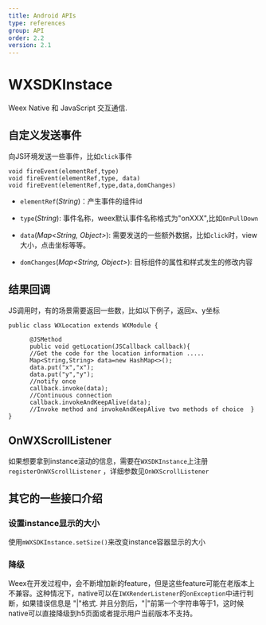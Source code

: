 ```yaml
---
title: Android APIs
type: references
group: API
order: 2.2
version: 2.1
---
```


# WXSDKInstace

Weex Native 和 JavaScript 交互通信.

## 自定义发送事件

向JS环境发送一些事件，比如`click`事件

```
void fireEvent(elementRef,type)
void fireEvent(elementRef,type, data)
void fireEvent(elementRef,type,data,domChanges)
```

* `elementRef`(_String_)：产生事件的组件id

* `type`(_String_): 事件名称，weex默认事件名称格式为"onXXX",比如`OnPullDown `

* `data`(_Map<String, Object>_): 需要发送的一些额外数据，比如`click`时，view大小，点击坐标等等。

* `domChanges`(_Map<String, Object>_): 目标组件的属性和样式发生的修改内容


## 结果回调

JS调用时，有的场景需要返回一些数，比如以下例子，返回x、y坐标

```
public class WXLocation extends WXModule {

      @JSMethod
      public void getLocation(JSCallback callback){
      //Get the code for the location information .....
      Map<String,String> data=new HashMap<>();
      data.put("x","x");
      data.put("y","y");
      //notify once
      callback.invoke(data);
      //Continuous connection
      callback.invokeAndKeepAlive(data);
      //Invoke method and invokeAndKeepAlive two methods of choice  }
}
```

## OnWXScrollListener

如果想要拿到instance滚动的信息，需要在`WXSDKInstance`上注册`registerOnWXScrollListener` ，详细参数见`OnWXScrollListener `



## 其它的一些接口介绍
### 设置instance显示的大小

使用`mWXSDKInstance.setSize()`来改变instance容器显示的大小


### 降级

Weex在开发过程中，会不断增加新的feature，但是这些feature可能在老版本上不兼容。这种情况下，native可以在`IWXRenderListener`的`onException`中进行判断，如果错误信息是 "|"格式. 并且分割后，"|"前第一个字符串等于1，这时候native可以直接降级到h5页面或者提示用户当前版本不支持。
